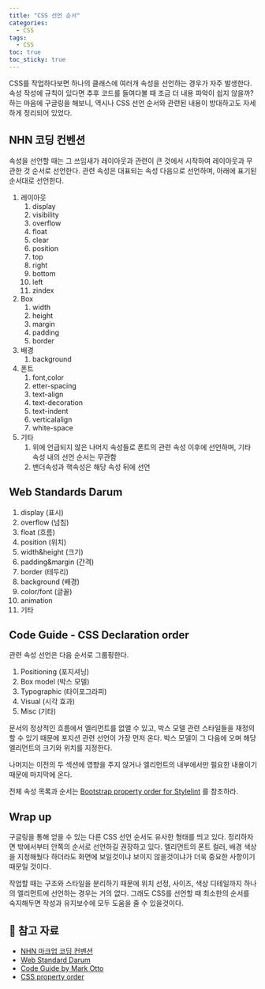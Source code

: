 ```yaml
---
title: "CSS 선언 순서"
categories:
  - CSS
tags:
  - CSS
toc: true
toc_sticky: true
---
```


CSS를 작업하다보면 하나의 클래스에 여러개 속성을 선언하는 경우가 자주 발생한다. 속성 작성에 규칙이 있다면 추후 코드를 들여다볼 때 조금 더 내용 파악이 쉽지 않을까? 하는 마음에 구글링을 해보니, 역시나 CSS 선언 순서와 관련된 내용이 방대하고도 자세하게 정리되어 있었다.

## NHN 코딩 컨벤션

속성을 선언할 때는 그 쓰임새가 레이아웃과 관련이 큰 것에서 시작하여 레이아웃과 무관한 것 순서로 선언한다. 관련 속성은 대표되는 속성 다음으로 선언하며, 아래에 표기된 순서대로 선언한다.

1. 레이아웃
   1. display
   2. visibility
   3. overflow
   4. float
   5. clear
   6. position
   7. top
   8. right
   9. bottom
   10. left
   11. zindex
2. Box
   1. width
   2. height
   3. margin
   4. padding
   5. border
3. 배경
   1. background
4. 폰트
   1. font,color
   2. etter-spacing
   3. text-align
   4. text-decoration
   5. text-indent
   6. verticalalign
   7. white-space
5. 기타
   1. 위에 언급되지 않은 나머지 속성들로 폰트의 관련 속성 이후에 선언하며, 기타 속성 내의 선언 순서는 무관함
   2. 밴더속성과 핵속성은 해당 속성 뒤에 선언

## Web Standards Darum

1. display (표시)
2. overflow (넘침)
3. float (흐름)
4. position (위치)
5. width&height (크기)
6. padding&margin (간격)
7. border (테두리)
8. background (배경)
9. color/font (글꼴)
10. animation
11. 기타

## Code Guide - CSS Declaration order

관련 속성 선언은 다음 순서로 그룹핑한다.

1. Positioning (포지셔닝)
2. Box model (박스 모델)
3. Typographic (타이포그라피)
4. Visual (시각 효과)
5. Misc (기타)

문서의 정상적인 흐름에서 엘리먼트를 없앨 수 있고, 박스 모델 관련 스타일들을 재정의할 수 있기 때문에 포지션 관련 선언이 가장 먼저 온다. 박스 모델이 그 다음에 오며 해당 엘리먼트의 크기와 위치를 지정한다.

나머지는 이전의 두 섹션에 영향을 주지 않거나 엘리먼트의 내부에서만 필요한 내용이기 때문에 마지막에 온다.

전체 속성 목록과 순서는 [Bootstrap property order for Stylelint](https://github.com/twbs/stylelint-config-twbs-bootstrap/blob/master/css/index.js) 를 참조하라.

## Wrap up

 구글링을 통해 얻을 수 있는 다른 CSS 선언 순서도 유사한 형태를 띄고 있다. 정리하자면 밖에서부터 안쪽의 순서로 선언하길 권장하고 있다. 엘리먼트의 폰트 컬러, 배경 색상을 지정해뒀다 하더라도 화면에 보일것이냐 보이지 않을것이냐가 더욱 중요한 사항이기 때문일 것이다.

 작업할 때는 구조와 스타일을 분리하기 때문에 위치 선정, 사이즈, 색상 디테일까지 하나의 엘리먼트에 선언하는 경우는 거의 없다. 그래도 CSS를 선언할 때 최소한의 순서를 숙지해두면 작성과 유지보수에 모두 도움을 줄 수 있을것이다.



## 📖 참고 자료

* [NHN 마크업 코딩 컨벤션](https://nuli.navercorp.com/sharing/fe/coding)
* [Web Standard Darum](http://darum.daum.net/convention/css/css_convention)
* [Code Guide by Mark Otto](https://codeguide.co/#css-declaration-order)
* [CSS property order](https://gist.github.com/awkale/ad46e2ade70e833fa178#file-css-order-md)
